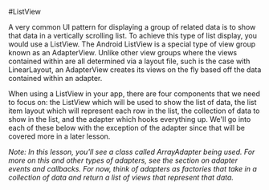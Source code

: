 #ListView

A very common UI pattern for displaying a group of related data is to show that data in a vertically scrolling list. To achieve this type of list display, you would use a ListView. The Android ListView is a special type of view group known as an AdapterView. Unlike other view groups where the views contained within are all determined via a layout file, such is the case with LinearLayout, an AdapterView creates its views on the fly based off the data contained within an adapter.

When using a ListView in your app, there are four components that we need to focus on: the ListView which will be used to show the list of data, the list item layout which will represent each row in the list, the collection of data to show in the list, and the adapter which hooks everything up. We'll go into each of these below with the exception of the adapter since that will be covered more in a later lesson.

*Note: In this lesson, you'll see a class called ArrayAdapter being used. For more on this and other types of adapters, see the section on adapter events and callbacks. For now, think of adapters as factories that take in a collection of data and return a list of views that represent that data.*


